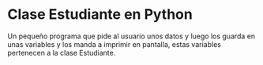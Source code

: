 # Clase Estudiante en Python
Un pequeño programa que pide al usuario unos datos y luego los guarda en unas variables y los manda a imprimir en pantalla, estas variables pertenecen a la clase Estudiante.
